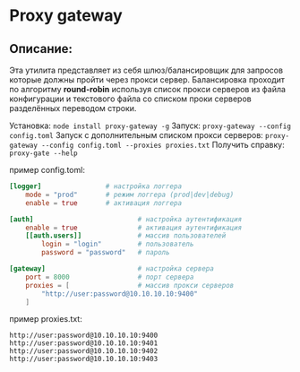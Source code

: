 # Proxy gateway

## Описание:

Эта утилита представляет из себя шлюз/балансировщик для запросов которые должны пройти через прокси сервер. Балансировка проходит по алгоритму **round-robin** используя список прокси серверов из файла конфигурации и текстового файла со списком проки серверов разделённых переводом строки.

Установка: `node install proxy-gateway -g`
Запуск: `proxy-gateway --config config.toml`
Запуск с дополнительным списком прокси серверов: `proxy-gateway --config config.toml --proxies proxies.txt`
Получить справку: `proxy-gate --help`

пример config.toml:
```toml
[logger]                # настройка логгера
    mode = "prod"       # режим логгера (prod|dev|debug)
    enable = true       # активация логгера

[auth]                          # настройка аутентификация
    enable = true               # активация аутентификация
    [[auth.users]]              # массив пользователей
        login = "login"         # пользователь
        password = "password"   # пароль

[gateway]                       # настройка сервера
    port = 8000                 # порт сервера
    proxies = [                 # массив прокси серверов
        "http://user:password@10.10.10.10:9400"
    ]
```

пример proxies.txt:
```
http://user:password@10.10.10.10:9400
http://user:password@10.10.10.10:9401
http://user:password@10.10.10.10:9402
http://user:password@10.10.10.10:9403
```